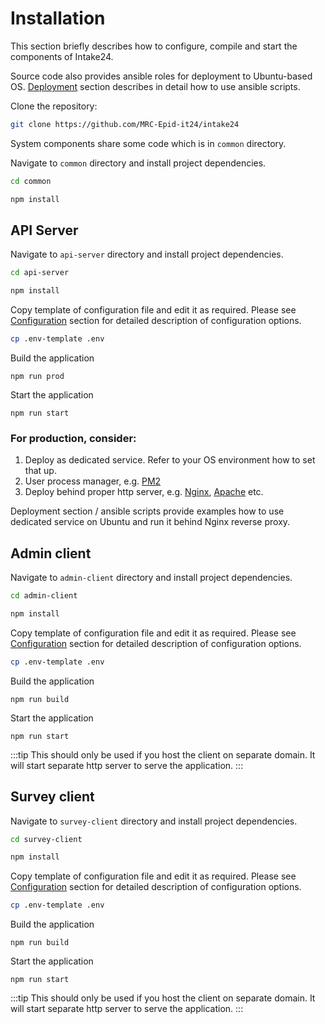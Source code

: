 # Installation

This section briefly describes how to configure, compile and start the components of Intake24.

Source code also provides ansible roles for deployment to Ubuntu-based OS. [Deployment](/deployment/) section describes in detail how to use ansible scripts.

Clone the repository:

```sh
git clone https://github.com/MRC-Epid-it24/intake24
```

System components share some code which is in `common` directory.

Navigate to `common` directory and install project dependencies.

```sh
cd common

npm install
```

## API Server

Navigate to `api-server` directory and install project dependencies.

```sh
cd api-server

npm install
```

Copy template of configuration file and edit it as required. Please see [Configuration](/config/) section for detailed description of configuration options.

```sh
cp .env-template .env
```

Build the application

```
npm run prod
```

Start the application

```
npm run start
```

### For production, consider:

1) Deploy as dedicated service. Refer to your OS environment how to set that up.
2) User process manager, e.g. [PM2](https://pm2.keymetrics.io)
3) Deploy behind proper http server, e.g. [Nginx](https://www.nginx.com), [Apache](https://www.apache.org) etc.

Deployment section / ansible scripts provide examples how to use dedicated service on Ubuntu and run it behind Nginx reverse proxy.

## Admin client

Navigate to `admin-client` directory and install project dependencies.

```sh
cd admin-client

npm install
```

Copy template of configuration file and edit it as required. Please see [Configuration](/config/) section for detailed description of configuration options.

```sh
cp .env-template .env
```

Build the application

```
npm run build
```

Start the application

```
npm run start
```

:::tip
This should only be used if you host the client on separate domain. It will start separate http server to serve the application.
:::

## Survey client

Navigate to `survey-client` directory and install project dependencies.

```sh
cd survey-client

npm install
```

Copy template of configuration file and edit it as required. Please see [Configuration](/config/) section for detailed description of configuration options.

```sh
cp .env-template .env
```

Build the application

```
npm run build
```

Start the application

```
npm run start
```

:::tip
This should only be used if you host the client on separate domain. It will start separate http server to serve the application.
:::
